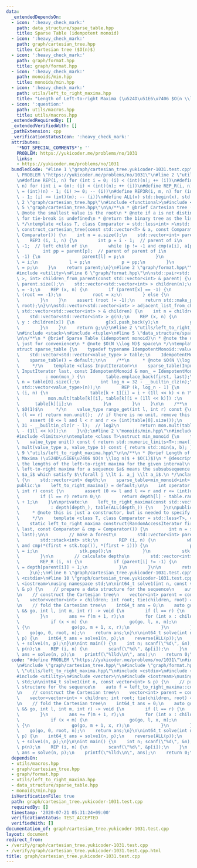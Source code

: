```yaml
---
data:
  _extendedDependsOn:
  - icon: ':heavy_check_mark:'
    path: data_structure/sparse_table.hpp
    title: Sparse Table (idempotent monoid)
  - icon: ':heavy_check_mark:'
    path: graph/cartesian_tree.hpp
    title: Cartesian tree ($O(n)$)
  - icon: ':heavy_check_mark:'
    path: graph/format.hpp
    title: graph/format.hpp
  - icon: ':heavy_check_mark:'
    path: monoids/min.hpp
    title: monoids/min.hpp
  - icon: ':heavy_check_mark:'
    path: utils/left_to_right_maxima.hpp
    title: "Length of Left-to-right Maxima (\u524D\u51E6\u7406 $O(n \\log n)$ + $O(1)$)"
  - icon: ':question:'
    path: utils/macros.hpp
    title: utils/macros.hpp
  _extendedRequiredBy: []
  _extendedVerifiedWith: []
  _pathExtension: cpp
  _verificationStatusIcon: ':heavy_check_mark:'
  attributes:
    '*NOT_SPECIAL_COMMENTS*': ''
    PROBLEM: https://yukicoder.me/problems/no/1031
    links:
    - https://yukicoder.me/problems/no/1031
  bundledCode: "#line 1 \"graph/cartesian_tree.yukicoder-1031.test.cpp\"\n#define\
    \ PROBLEM \"https://yukicoder.me/problems/no/1031\"\n#line 2 \"utils/macros.hpp\"\
    \n#define REP(i, n) for (int i = 0; (i) < (int)(n); ++ (i))\n#define REP3(i, m,\
    \ n) for (int i = (m); (i) < (int)(n); ++ (i))\n#define REP_R(i, n) for (int i\
    \ = (int)(n) - 1; (i) >= 0; -- (i))\n#define REP3R(i, m, n) for (int i = (int)(n)\
    \ - 1; (i) >= (int)(m); -- (i))\n#define ALL(x) std::begin(x), std::end(x)\n#line\
    \ 2 \"graph/cartesian_tree.hpp\"\n#include <functional>\n#include <vector>\n#line\
    \ 5 \"graph/cartesian_tree.hpp\"\n\n/**\n * @brief Cartesian tree ($O(n)$)\n *\
    \ @note the smallest value is the root\n * @note if a is not distinct, the way\
    \ for tie-break is undefined\n * @return the binary tree as the list of parents\n\
    \ */\ntemplate <class T, class Comparator = std::less<int> >\nstd::vector<int>\
    \ construct_cartesian_tree(const std::vector<T> & a, const Comparator & cmp =\
    \ Comparator()) {\n    int n = a.size();\n    std::vector<int> parent(n, -1);\n\
    \    REP3 (i, 1, n) {\n        int p = i - 1;  // parent of i\n        int l =\
    \ -1;  // left child of i\n        while (p != -1 and cmp(a[i], a[p])) {\n   \
    \         int pp = parent[p];  // parent of parent of i\n            if (l !=\
    \ -1) {\n                parent[l] = p;\n            }\n            parent[p]\
    \ = i;\n            l = p;\n            p = pp;\n        }\n        parent[i]\
    \ = p;\n    }\n    return parent;\n}\n#line 2 \"graph/format.hpp\"\n#include <cassert>\n\
    #include <utility>\n#line 6 \"graph/format.hpp\"\n\nstd::pair<std::vector<std::vector<int>\
    \ >, int> children_from_parent(const std::vector<int> & parent) {\n    int n =\
    \ parent.size();\n    std::vector<std::vector<int> > children(n);\n    int root\
    \ = -1;\n    REP (x, n) {\n        if (parent[x] == -1) {\n            assert\
    \ (root == -1);\n            root = x;\n        } else {\n            children[parent[x]].push_back(x);\n\
    \        }\n    }\n    assert (root != -1);\n    return std::make_pair(children,\
    \ root);\n}\n\nstd::vector<std::vector<int> > adjacent_list_from_children(const\
    \ std::vector<std::vector<int> > & children) {\n    int n = children.size();\n\
    \    std::vector<std::vector<int> > g(n);\n    REP (x, n) {\n        for (int\
    \ y : children[x]) {\n            g[x].push_back(y);\n            g[y].push_back(x);\n\
    \        }\n    }\n    return g;\n}\n#line 2 \"utils/left_to_right_maxima.hpp\"\
    \n#include <stack>\n#include <tuple>\n#line 5 \"data_structure/sparse_table.hpp\"\
    \n\n/**\n * @brief Sparse Table (idempotent monoid)\n * @note the unit is required\
    \ just for convenience\n * @note $O(N \\log N)$ space\n */\ntemplate <class IdempotentMonoid>\n\
    struct sparse_table {\n    typedef typename IdempotentMonoid::value_type value_type;\n\
    \    std::vector<std::vector<value_type> > table;\n    IdempotentMonoid mon;\n\
    \    sparse_table() = default;\n\n    /**\n     * @note $O(N \\log N)$ time\n\
    \     */\n    template <class InputIterator>\n    sparse_table(InputIterator first,\
    \ InputIterator last, const IdempotentMonoid & mon_ = IdempotentMonoid())\n  \
    \          : mon(mon_) {\n        table.emplace_back(first, last);\n        int\
    \ n = table[0].size();\n        int log_n = 32 - __builtin_clz(n);\n        table.resize(log_n,\
    \ std::vector<value_type>(n));\n        REP (k, log_n - 1) {\n            REP\
    \ (i, n) {\n                table[k + 1][i] = i + (1ll << k) < n ?\n         \
    \           mon.mult(table[k][i], table[k][i + (1ll << k)]) :\n              \
    \      table[k][i];\n            }\n        }\n    }\n\n    /**\n     * @note\
    \ $O(1)$\n     */\n    value_type range_get(int l, int r) const {\n        if\
    \ (l == r) return mon.unit();  // if there is no unit, remove this line\n    \
    \    assert (0 <= l and l < r and r <= (int)table[0].size());\n        int k =\
    \ 31 - __builtin_clz(r - l);  // log2\n        return mon.mult(table[k][l], table[k][r\
    \ - (1ll << k)]);\n    }\n};\n#line 2 \"monoids/min.hpp\"\n#include <algorithm>\n\
    #include <limits>\n\ntemplate <class T>\nstruct min_monoid {\n    typedef T value_type;\n\
    \    value_type unit() const { return std::numeric_limits<T>::max(); }\n    value_type\
    \ mult(value_type a, value_type b) const { return std::min(a, b); }\n};\n#line\
    \ 9 \"utils/left_to_right_maxima.hpp\"\n\n/**\n * @brief Length of Left-to-right\
    \ Maxima (\u524D\u51E6\u7406 $O(n \\log n)$ + $O(1)$)\n * @description computes\
    \ the lengths of the left-to-right maxima for the given interval\n * @note the\
    \ left-to-right maxima for a sequence $a$ means the subsubsequence of the elements\
    \ $a_i$ which satisfy $\\forall j \\lt i. a_j \\lt a_i$.\n */\nclass left_to_right_maxima\
    \ {\n    std::vector<int> depth;\n    sparse_table<min_monoid<int> > table;\n\n\
    public:\n    left_to_right_maxima() = default;\n\n    int operator () (int l,\
    \ int r) const {\n        assert (0 <= l and l <= r and r <= (int)depth.size());\n\
    \        if (l == r) return 0;\n        return depth[l] - table.range_get(l, r)\
    \ + 1;\n    }\n\nprivate:\n    left_to_right_maxima(const std::vector<int> & depth_)\n\
    \            : depth(depth_), table(ALL(depth_)) {\n    }\n\npublic:\n    /**\n\
    \     * @note this is just a constructor, but is needed to specify template arguments.\n\
    \     */\n    template <class T, class Comparator = std::less<T>, class RandomAccessIterator>\n\
    \    static left_to_right_maxima construct(RandomAccessIterator first, RandomAccessIterator\
    \ last, const Comparator & cmp = Comparator()) {\n        int n = std::distance(first,\
    \ last);\n\n        // make a forest\n        std::vector<int> parent(n, -1);\n\
    \        std::stack<int> stk;\n        REP (i, n) {\n            while (not stk.empty()\
    \ and cmp(*(first + stk.top()), *(first + i))) {\n                parent[stk.top()]\
    \ = i;\n                stk.pop();\n            }\n            stk.push(i);\n\
    \        }\n\n        // calculate depths\n        std::vector<int> depth(n);\n\
    \        REP_R (i, n) {\n            if (parent[i] != -1) {\n                depth[i]\
    \ = depth[parent[i]] + 1;\n            }\n        }\n\n        return left_to_right_maxima(depth);\n\
    \    }\n};\n#line 6 \"graph/cartesian_tree.yukicoder-1031.test.cpp\"\n#include\
    \ <cstdio>\n#line 10 \"graph/cartesian_tree.yukicoder-1031.test.cpp\"\n\n#include\
    \ <iostream>\nusing namespace std;\n\nint64_t solve1(int n, const vector<int>\
    \ & p) {\n    // prepare a data structure for the sequence\n    auto f = left_to_right_maxima::construct<int>(ALL(p));\n\
    \n    // construct the Cartesian tree\n    vector<int> parent = construct_cartesian_tree(p);\n\
    \    vector<vector<int> > children; int root; tie(children, root) = children_from_parent(parent);\n\
    \n    // fold the Cartesian tree\n    int64_t ans = 0;\n    auto go = [&](auto\
    \ && go, int l, int m, int r) -> void {\n        if (l == r) {\n            return;\n\
    \        }\n        ans += f(m + 1, r);\n        for (int x : children[m]) {\n\
    \            if (x < m) {\n                go(go, l, x, m);\n            } else\
    \ {\n                go(go, m + 1, x, r);\n            }\n        }\n    };\n\
    \    go(go, 0, root, n);\n    return ans;\n}\n\nint64_t solve(int n, vector<int>\
    \ p) {\n    int64_t ans = solve1(n, p);\n    reverse(ALL(p));\n    return ans\
    \ + solve1(n, p);\n}\n\nint main() {\n    int n; scanf(\"%d\", &n);\n    vector<int>\
    \ p(n);\n    REP (i, n) {\n        scanf(\"%d\", &p[i]);\n    }\n    long long\
    \ ans = solve(n, p);\n    printf(\"%lld\\n\", ans);\n    return 0;\n}\n"
  code: "#define PROBLEM \"https://yukicoder.me/problems/no/1031\"\n#include \"utils/macros.hpp\"\
    \n#include \"graph/cartesian_tree.hpp\"\n#include \"graph/format.hpp\"\n#include\
    \ \"utils/left_to_right_maxima.hpp\"\n#include <cstdio>\n#include <functional>\n\
    #include <utility>\n#include <vector>\n\n#include <iostream>\nusing namespace\
    \ std;\n\nint64_t solve1(int n, const vector<int> & p) {\n    // prepare a data\
    \ structure for the sequence\n    auto f = left_to_right_maxima::construct<int>(ALL(p));\n\
    \n    // construct the Cartesian tree\n    vector<int> parent = construct_cartesian_tree(p);\n\
    \    vector<vector<int> > children; int root; tie(children, root) = children_from_parent(parent);\n\
    \n    // fold the Cartesian tree\n    int64_t ans = 0;\n    auto go = [&](auto\
    \ && go, int l, int m, int r) -> void {\n        if (l == r) {\n            return;\n\
    \        }\n        ans += f(m + 1, r);\n        for (int x : children[m]) {\n\
    \            if (x < m) {\n                go(go, l, x, m);\n            } else\
    \ {\n                go(go, m + 1, x, r);\n            }\n        }\n    };\n\
    \    go(go, 0, root, n);\n    return ans;\n}\n\nint64_t solve(int n, vector<int>\
    \ p) {\n    int64_t ans = solve1(n, p);\n    reverse(ALL(p));\n    return ans\
    \ + solve1(n, p);\n}\n\nint main() {\n    int n; scanf(\"%d\", &n);\n    vector<int>\
    \ p(n);\n    REP (i, n) {\n        scanf(\"%d\", &p[i]);\n    }\n    long long\
    \ ans = solve(n, p);\n    printf(\"%lld\\n\", ans);\n    return 0;\n}\n"
  dependsOn:
  - utils/macros.hpp
  - graph/cartesian_tree.hpp
  - graph/format.hpp
  - utils/left_to_right_maxima.hpp
  - data_structure/sparse_table.hpp
  - monoids/min.hpp
  isVerificationFile: true
  path: graph/cartesian_tree.yukicoder-1031.test.cpp
  requiredBy: []
  timestamp: '2020-07-21 05:31:24+09:00'
  verificationStatus: TEST_ACCEPTED
  verifiedWith: []
documentation_of: graph/cartesian_tree.yukicoder-1031.test.cpp
layout: document
redirect_from:
- /verify/graph/cartesian_tree.yukicoder-1031.test.cpp
- /verify/graph/cartesian_tree.yukicoder-1031.test.cpp.html
title: graph/cartesian_tree.yukicoder-1031.test.cpp
---
```

